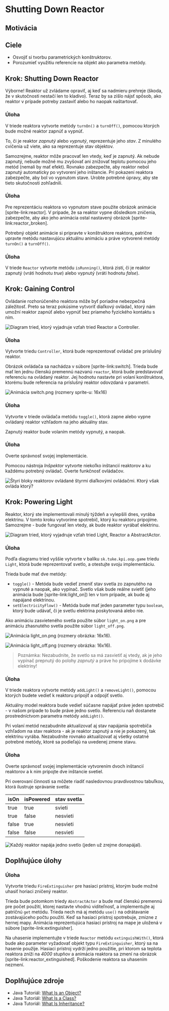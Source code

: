 # Shutting Down Reactor

## Motivácia

## Ciele

- Osvojiť si tvorbu parametrických konštruktorov.
- Porozumieť využitiu referencie na objekt ako parametra metódy.


## Krok: Shutting Down Reactor

Výborne! Reaktor už zvládame opraviť, aj keď sa nadmieru prehreje (škoda, že v skutočnosti nestačí len to kladivo). Teraz by sa zišlo nájsť spôsob, ako reaktor v prípade potreby zastaviť alebo ho naopak naštartovať.

### Úloha
V triede reaktora vytvorte metódy `turnOn()` a `turnOff()`, pomocou ktorých bude možné reaktor zapnúť a vypnúť.

To, či je reaktor _zapnutý_ alebo _vypnutý_, reprezentuje jeho _stav_. Z minulého cvičenia už viete, ako sa reprezentuje stav objektov.

Samozrejme, reaktor môže pracovať len vtedy, keď je zapnutý. Ak nebude zapnutý, nebude možné mu zvyšovať ani znižovať teplotu pomocou jeho metód (nemali by mať efekt). Rovnako zabezpečte, aby reaktor nebol zapnutý automaticky po vytvorení jeho inštancie. Pri pokazení reaktora zabezpečte, aby bol vo vypnutom stave. Urobte potrebné úpravy, aby ste tieto skutočnosti zohľadnili.

### Úloha
Pre reprezentáciu reaktora vo vypnutom stave použite obrázok animácie [sprite-link:reactor]. V prípade, že sa reaktor vypne dôsledkom zničenia, zabezpečte, aby ako jeho animácia ostal nastavený obrázok [sprite-link:reactor_broken].

Potrebný objekt animácie si pripravte v konštruktore reaktora, patrične upravte metódu nastavujúcu aktuálnu animáciu a práve vytvorené metódy `turnOn()` a `turnOff()`.


### Úloha
V triede `Reactor` vytvorte metódu `isRunning()`, ktorá zistí, či je reaktor zapnutý (vráti hodnotu _true_) alebo vypnutý (vráti hodnotu _false_).


## Krok: Gaining Control

Ovládanie rozhorúčeného reaktora môže byť poriadne nebezpečná záležitosť. Preto sa teraz pokúsime vytvoriť diaľkový ovládač, ktorý nám umožní reaktor zapnúť alebo vypnúť bez priameho fyzického kontaktu s ním.

![Diagram tried, ktorý vyjadruje vzťah tried `Reactor` a `Controller`.](images/class.diagram-reactor.and.controller.svg)


### Úloha
Vytvorte triedu `Controller`, ktorá bude reprezentovať ovládač pre príslušný reaktor.

Obrázok ovládača sa nachádza v súbore [sprite-link:switch]. Trieda bude mať len jednu členskú premennú nazvanú `reactor`, ktorá bude predstavovať referenciu na ovládaný reaktor. Jej hodnotu nastavte pri volaní konštruktora, ktorému bude referencia na príslušný reaktor odovzdaná v parametri.

![Animácia `switch.png` (rozmery sprite-u: _16x16_)](images/switch.png)

### Úloha
Vytvorte v triede ovládača metódu `toggle()`, ktorá zapne alebo vypne ovládaný reaktor vzhľadom na jeho aktuálny stav.

Zapnutý reaktor bude volaním metódy vypnutý, a naopak.

### Úloha
Overte správnosť svojej implementácie.

Pomocou nástroja _Inšpektor_ vytvorte niekoľko inštancií reaktorov a ku každému potrebný ovládač. Overte funkčnosť ovládačov.

![Štyri bloky reaktorov ovládané štyrmi diaľkovými ovládačmi. Ktorý však ovláda ktorý?](images/alienbreed.03-02.png)


## Krok: Powering Light

Reaktor, ktorý ste implementovali minulý týždeň a vylepšili dnes, vyrába elektrinu. V tomto kroku vytvoríme spotrebič, ktorý ku reaktoru pripojíme. Samozrejme - bude fungovať len vtedy, ak bude reaktor vyrábať elektrinu.

![Diagram tried, ktorý vyjadruje vzťah tried `Light`, `Reactor` a `AbstractActor`.](images/class.diagram-light.and.reactor.and.abstractactor.svg)


### Úloha
Podľa diagramu tried vyššie vytvorte v balíku `sk.tuke.kpi.oop.game` triedu `Light`, ktorá bude reprezentovať svetlo, a otestujte svoju implementáciu.

Trieda bude mať dve metódy:

- `toggle()` - Metóda bude vedieť zmeniť stav svetla zo zapnutého na vypnuté a naopak, ako vypínač. Svetlo však bude reálne svietiť (jeho animácia bude [sprite-link:light_on]) len v tom prípade, ak bude aj napájané elektrinou.
- `setElectricityFlow()` - Metóda bude mať jeden parameter typu `boolean`, ktorý bude udávať, či je svetlu elektrina poskytovaná alebo nie.

Ako animáciu zasvieteného svetla použite súbor `light_on.png` a pre animáciu zhasnutého svetla použite súbor `light_off.png`.

![Animácia `light_on.png` (rozmery obrázka: _16x16_).](images/light_on.png)

![Animácia `light_off.png` (rozmery obrázka: _16x16_).](images/light_off.png)

> Poznámka:
> Nezabudnite, že svetlo sa má zasvietiť aj vtedy, ak je jeho vypínač prepnutý do polohy _zapnutý_ a práve ho pripojíme k dodávke elektriny!


### Úloha
V triede reaktora vytvorte metódy `addLight()` a `removeLight()`, pomocou ktorých budete vedieť k reaktoru pripojiť a odpojiť svetlo.

Aktuálny model reaktora bude vedieť súčasne napájať práve jeden spotrebič - v našom prípade to bude práve jedno svetlo. Referenciu naň dostanete prostredníctvom parametra metódy `addLight()`.

Pri volaní metód nezabudnite aktualizovať aj stav napájania spotrebiča vzhľadom na stav reaktora - ak je reaktor zapnutý a nie je pokazený, tak elektrinu vyrába. Nezabudnite rovnako aktualizovať aj všetky ostatné potrebné metódy, ktoré sa podieľajú na uvedenej zmene stavu.


### Úloha
Overte správnosť svojej implementácie vytvorením dvoch inštancií reaktorov a k nim pripojte dve inštancie svetiel.

Pri overovaní činnosti sa môžete riadiť nasledovnou pravdivostnou tabuľkou, ktorá ilustruje správanie svetla:

| isOn  | isPowered | stav svetla |
|-------|-----------|-------------|
| true  | true      | svieti      |
| true  | false     | nesvieti    |
| false | true      | nesvieti    |
| false | false     | nesvieti    |

![Každý reaktor napája jedno svetlo (jeden už zrejme donapájal).](images/alienbreed.03-01.png)



## Doplňujúce úlohy

### Úloha
Vytvorte triedu `FireExtinguisher` pre hasiaci prístroj, ktorým bude možné uhasiť horiaci zničený reaktor.

Trieda bude potomkom triedy `AbstractActor` a bude mať členskú premennú pre počet použití, ktorej nastavte vhodnú viditeľnosť, a implementujte aj patričnú `get` metódu. Trieda nech má aj metódu `use()` na odrátavanie zostávajúceho počtu použití. Keď sa hasiaci prístroj spotrebuje, zmizne z hernej mapy. Animácia reprezentujúca hasiaci prístroj na mape je uložená v súbore [sprite-link:extinguisher].

Na uhasenie implementujte v triede `Reactor` metódu `extinguishWith()`, ktorá bude ako parameter vyžadovať objekt typu `FireExtinguisher`, ktorý sa na hasenie použije. Hasiaci prístroj vydrží jedno použitie, pri ktorom sa teplota reaktora zníži na _4000_ stupňov a animácia reaktora sa zmení na obrázok [sprite-link:reactor_extinguished]. Poškodenie reaktora sa uhasením nezmení.


## Doplňujúce zdroje

- Java Tutoriál: [What Is an Object?](http://download.oracle.com/javase/tutorial/java/concepts/object.html)
- Java Tutoriál: [What Is a Class?](http://download.oracle.com/javase/tutorial/java/concepts/class.html)
- Java Tutoriál: [What Is Inheritance?](http://docs.oracle.com/javase/tutorial/java/concepts/inheritance.html)


